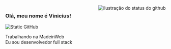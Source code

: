 <img align='right' src="https://github-readme-stats.vercel.app/api?username=iuricode&show_icons=true&title_color=783c00&text_color=af552e&icon_color=783c00&bg_color=f8efd4&cache_seconds=2300" alt="ilustração do status do github">

### Olá, meu nome é Vinicius!

<img src="https://img.shields.io/static/v1?label=Overview&message=VniciNN&color=f8efd4&style=for-the-badge&logo=GitHub" alt="Static GitHub">

<p>Trabalhando na MadeinWeb<br/> Eu sou desenvolvedor full stack</p>
